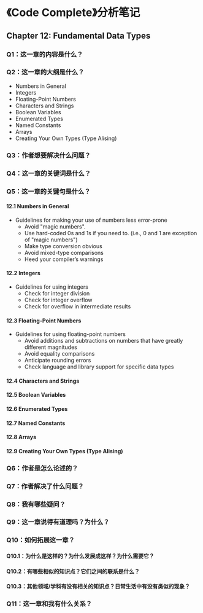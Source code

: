 # 《Code Complete》分析笔记

## Chapter 12: Fundamental Data Types

### Q1：这一章的内容是什么？

### Q2：这一章的大纲是什么？

- Numbers in General
- Integers
- Floating-Point Numbers
- Characters and Strings
- Boolean Variables
- Enumerated Types
- Named Constants
- Arrays
- Creating Your Own Types (Type Alising)

### Q3：作者想要解决什么问题？

### Q4：这一章的关键词是什么？

### Q5：这一章的关键句是什么？

#### 12.1 Numbers in General

- Guidelines for making your use of numbers less error-prone
  - Avoid "magic numbers".
  - Use hard-coded 0s and 1s if you need to. (i.e., 0 and 1 are exception of "magic numbers")
  - Make type conversion obvious
  - Avoid mixed-type comparisons
  - Heed your compiler’s warnings

#### 12.2 Integers

- Guidelines for using integers
  - Check for integer division
  - Check for integer overflow
  - Check for overflow in intermediate results

#### 12.3 Floating-Point Numbers

- Guidelines for using floating-point numbers
  - Avoid additions and subtractions on numbers that have greatly different magnitudes
  - Avoid equality comparisons
  - Anticipate rounding errors
  - Check language and library support for specific data types

#### 12.4 Characters and Strings

#### 12.5 Boolean Variables

#### 12.6 Enumerated Types

#### 12.7 Named Constants

#### 12.8 Arrays

#### 12.9 Creating Your Own Types (Type Alising)

### Q6：作者是怎么论述的？

### Q7：作者解决了什么问题？

### Q8：我有哪些疑问？

### Q9：这一章说得有道理吗？为什么？

### Q10：如何拓展这一章？

#### Q10.1：为什么是这样的？为什么发展成这样？为什么需要它？

#### Q10.2：有哪些相似的知识点？它们之间的联系是什么？

#### Q10.3：其他领域/学科有没有相关的知识点？日常生活中有没有类似的现象？

### Q11：这一章和我有什么关系？


